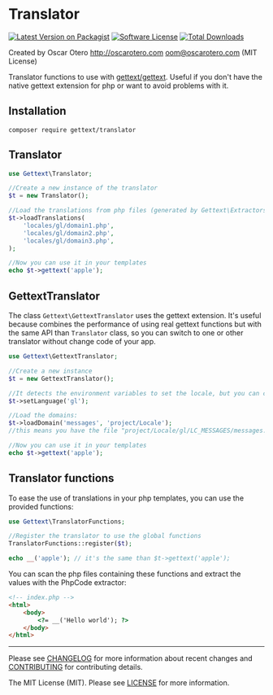 # Translator

[![Latest Version on Packagist][ico-version]][link-packagist]
[![Software License][ico-license]](LICENSE)
[![Total Downloads][ico-downloads]][link-downloads]

Created by Oscar Otero <http://oscarotero.com> <oom@oscarotero.com> (MIT License)

Translator functions to use with [gettext/gettext](https://github.com/php-gettext/Gettext). Useful if you don't have the native gettext extension for php or want to avoid problems with it.

## Installation

```
composer require gettext/translator
```

## Translator

```php
use Gettext\Translator;

//Create a new instance of the translator
$t = new Translator();

//Load the translations from php files (generated by Gettext\Extractors\PhpArray)
$t->loadTranslations(
    'locales/gl/domain1.php',
    'locales/gl/domain2.php',
    'locales/gl/domain3.php',
);

//Now you can use it in your templates
echo $t->gettext('apple');
```

## GettextTranslator

The class `Gettext\GettextTranslator` uses the gettext extension. It's useful because combines the performance of using real gettext functions but with the same API than `Translator` class, so you can switch to one or other translator without change code of your app.

```php
use Gettext\GettextTranslator;

//Create a new instance
$t = new GettextTranslator();

//It detects the environment variables to set the locale, but you can change it:
$t->setLanguage('gl');

//Load the domains:
$t->loadDomain('messages', 'project/Locale');
//this means you have the file "project/Locale/gl/LC_MESSAGES/messages.po"

//Now you can use it in your templates
echo $t->gettext('apple');
```

## Translator functions

To ease the use of translations in your php templates, you can use the provided functions:

```php
use Gettext\TranslatorFunctions;

//Register the translator to use the global functions
TranslatorFunctions::register($t);

echo __('apple'); // it's the same than $t->gettext('apple');
```

You can scan the php files containing these functions and extract the values with the PhpCode extractor:

```html
<!-- index.php -->
<html>
    <body>
        <?= __('Hello world'); ?>
    </body>
</html>
```

---

Please see [CHANGELOG](CHANGELOG.md) for more information about recent changes and [CONTRIBUTING](CONTRIBUTING.md) for contributing details.

The MIT License (MIT). Please see [LICENSE](LICENSE) for more information.

[ico-version]: https://img.shields.io/packagist/v/gettext/translator.svg?style=flat-square
[ico-license]: https://img.shields.io/badge/license-MIT-brightgreen.svg?style=flat-square
[ico-downloads]: https://img.shields.io/packagist/dt/gettext/translator.svg?style=flat-square

[link-packagist]: https://packagist.org/packages/gettext/translator
[link-downloads]: https://packagist.org/packages/gettext/translator
